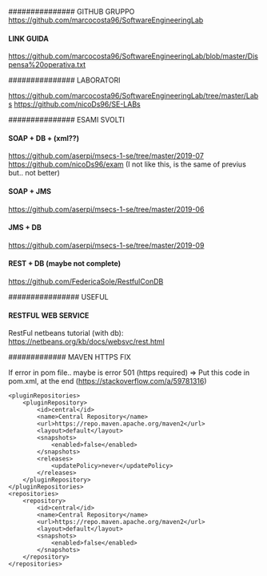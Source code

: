 ############### GITHUB GRUPPO
https://github.com/marcocosta96/SoftwareEngineeringLab
#### LINK GUIDA
https://github.com/marcocosta96/SoftwareEngineeringLab/blob/master/Dispensa%20operativa.txt


############### LABORATORI

https://github.com/marcocosta96/SoftwareEngineeringLab/tree/master/Labs
https://github.com/nicoDs96/SE-LABs


############### ESAMI SVOLTI

#### SOAP + DB + (xml??)
https://github.com/aserpi/msecs-1-se/tree/master/2019-07
https://github.com/nicoDs96/exam (I not like this, is the same of previus but.. not better)

#### SOAP + JMS
https://github.com/aserpi/msecs-1-se/tree/master/2019-06

#### JMS + DB
https://github.com/aserpi/msecs-1-se/tree/master/2019-09




#### REST + DB (maybe not complete)
https://github.com/FedericaSole/RestfulConDB



################ USEFUL
#### RESTFUL WEB SERVICE
RestFul netbeans tutorial (with db): https://netbeans.org/kb/docs/websvc/rest.html






############# MAVEN HTTPS FIX

If error in pom file.. maybe is error 501 (https required)
=> Put this code in pom.xml, at the end (https://stackoverflow.com/a/59781316)

    <pluginRepositories>
        <pluginRepository>
            <id>central</id>
            <name>Central Repository</name>
            <url>https://repo.maven.apache.org/maven2</url>
            <layout>default</layout>
            <snapshots>
                <enabled>false</enabled>
            </snapshots>
            <releases>
                <updatePolicy>never</updatePolicy>
            </releases>
        </pluginRepository>
    </pluginRepositories>
    <repositories>
        <repository>
            <id>central</id>
            <name>Central Repository</name>
            <url>https://repo.maven.apache.org/maven2</url>
            <layout>default</layout>
            <snapshots>
                <enabled>false</enabled>
            </snapshots>
        </repository>
    </repositories>

